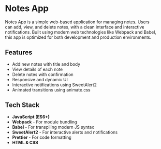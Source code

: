 # Notes App

Notes App is a simple web-based application for managing notes. Users can add, view, and delete notes, with a clean interface and interactive notifications. Built using modern web technologies like Webpack and Babel, this app is optimized for both development and production environments.

## Features
- Add new notes with title and body
- View details of each note
- Delete notes with confirmation
- Responsive and dynamic UI
- Interactive notifications using SweetAlert2
- Animated transitions using animate.css

## Tech Stack
- **JavaScript (ES6+)**
- **Webpack** - For module bundling
- **Babel** - For transpiling modern JS syntax
- **SweetAlert2** - For interactive alerts and notifications
- **Prettier** - For code formatting
- **HTML & CSS**
